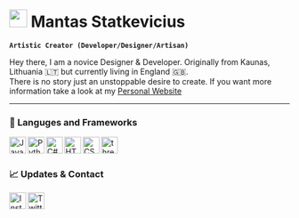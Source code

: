 # <img width="32px" src="https://cdn.jsdelivr.net/gh/Readme-Workflows/Readme-Icons@main/icons/gifs/wave.gif" /> Mantas Statkevicius

**`Artistic Creator (Developer/Designer/Artisan)`**

Hey there, I am a novice Designer & Developer. Originally from Kaunas, Lithuania 🇱🇹 but currently living in England 🇬🇧. <br/>
There is no story just an unstoppable desire to create. If you want more information take a look at my [Personal Website](https://stkvs.com) 

---

### 🔧 Languges and Frameworks

<img alt="JavaScript" width="30px" align="left" src="https://cdn.jsdelivr.net/gh/devicons/devicon@latest/icons/javascript/javascript-original.svg" />
<img alt="Python" width="30px" align="left" src="https://cdn.jsdelivr.net/gh/devicons/devicon@latest/icons/python/python-original.svg" />
<img alt="C#" width="30px" align="left" src="https://cdn.jsdelivr.net/gh/devicons/devicon@latest/icons/csharp/csharp-original.svg" />
<img alt="HTML" width="30px" align="left" src="https://cdn.jsdelivr.net/gh/devicons/devicon@latest/icons/html5/html5-original.svg" />
<img alt="CSS" width="30px" align="left" src="https://cdn.jsdelivr.net/gh/devicons/devicon@latest/icons/css3/css3-original.svg" />
<img alt="threeJS" width="30px" align="left" src="https://cdn.jsdelivr.net/gh/devicons/devicon@latest/icons/threejs/threejs-original.svg" />
</br>
          
#

### 📈 Updates & Contact

<a href="https://instagram.com/mstkvs" target="_blank">
          <img alt="Instagram" width="30px" align="left" src="https://github.com/gauravghongde/social-icons/blob/master/PNG/Color/Instagram.png?raw=true" />
</a>
<a href="https://twitter.com/mstkvs" target="_blank">
          <img alt="Twitter" width="30px" align="left" src="https://github.com/gauravghongde/social-icons/blob/master/PNG/Color/Twitter.png?raw=true" />
</a>
<br/>

#
